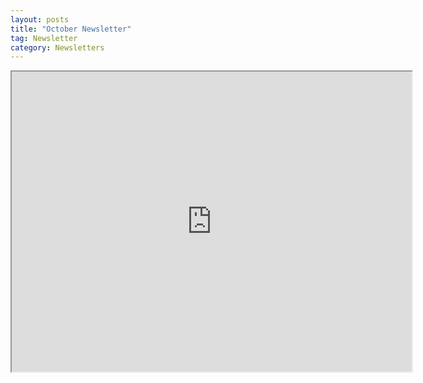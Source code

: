 ```yaml
---
layout: posts
title: "October Newsletter"
tag: Newsletter
category: Newsletters
---
```

<iframe src="https://drive.google.com/file/d/1fOZxNwFzZIlNb2vnlWG2XmWFOUC2sUEc/preview" width="640" height="480" allow="autoplay"></iframe>